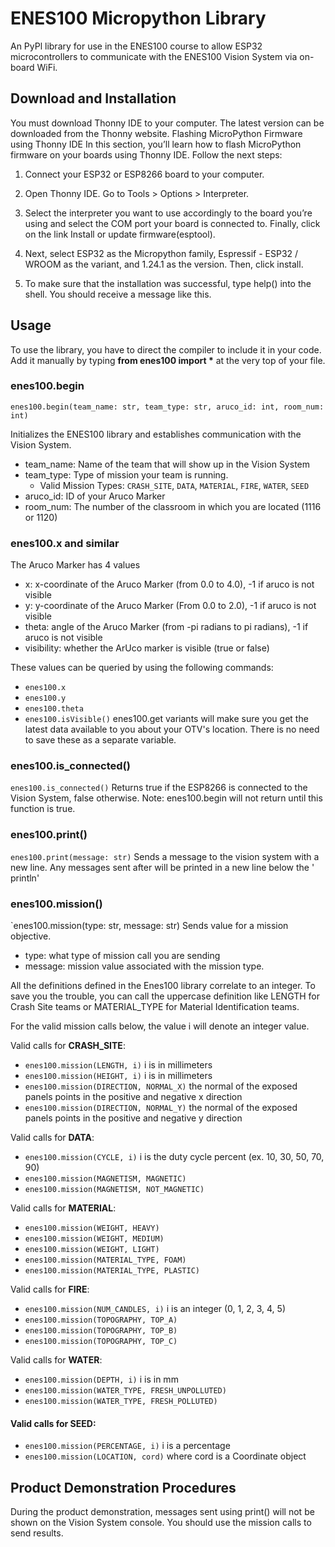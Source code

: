 # **ENES100 Micropython Library**
An PyPl library for use in the ENES100 course to allow ESP32 microcontrollers to communicate with the ENES100 Vision System via on-board WiFi.

## Download and Installation 
You must download Thonny IDE to your computer. The latest version can be downloaded from the Thonny website.
Flashing MicroPython Firmware using Thonny IDE
In this section, you’ll learn how to flash MicroPython firmware on your boards using Thonny IDE. Follow the next steps:
1) Connect your ESP32 or ESP8266 board to your computer.
2) Open Thonny IDE. Go to Tools > Options > Interpreter.
3) Select the interpreter you want to use accordingly to the board you’re using and select the COM port your board is connected to. Finally, click on the link Install or update firmware(esptool).
	
4) Next, select ESP32 as the Micropython family, Espressif - ESP32 / WROOM as the variant, and 1.24.1 as the version. Then, click install.

5) To make sure that the installation was successful, type help() into the shell. You should receive a message like this.


## Usage
To use the library, you have to direct the compiler to include it in your code. Add it manually by typing **from enes100 import \*** at the very top of your file.
### enes100.begin
`enes100.begin(team_name: str, team_type: str, aruco_id: int, room_num: int)`

Initializes the ENES100 library and establishes communication with the Vision System.
- team_name: Name of the team that will show up in the Vision System
- team_type: Type of mission your team is running.
	- Valid Mission Types: `CRASH_SITE`, `DATA`, `MATERIAL`, `FIRE`, `WATER`, `SEED`
- aruco_id: ID of your Aruco Marker
- room_num: The number of the classroom in which you are located (1116 or 1120)

### enes100.x and similar
The Aruco Marker has 4 values
- x: x-coordinate of the Aruco Marker (from 0.0 to 4.0), -1 if aruco is not visible
- y: y-coordinate of the Aruco Marker (From 0.0 to 2.0), -1 if aruco is not visible
- theta: angle of the Aruco Marker (from -pi radians to pi radians), -1 if aruco is not visible
- visibility: whether the ArUco marker is visible (true or false)

These values can be queried by using the following commands:
- `enes100.x`
- `enes100.y`
- `enes100.theta`
- `enes100.isVisible()`
enes100.get variants will make sure you get the latest data available to you about your OTV's location. There is no need to save these as a separate variable.

### enes100.is_connected()
`enes100.is_connected()`
Returns true if the ESP8266 is connected to the Vision System, false otherwise. Note: enes100.begin will not return until this function is true.

### enes100.print()
`enes100.print(message: str)`
Sends a message to the vision system with a new line. Any messages sent after will be printed in a new line below the ' println'

### enes100.mission()
`enes100.mission(type: str, message: str)
Sends value for a mission objective.
- type: what type of mission call you are sending
- message: mission value associated with the mission type.

All the definitions defined in the Enes100 library correlate to an integer. To save you the trouble, you can call the uppercase definition like LENGTH for Crash Site teams or MATERIAL_TYPE for Material Identification teams.

For the valid mission calls below, the value i will denote an integer value.

Valid calls for **CRASH_SITE**:
- `enes100.mission(LENGTH, i)` i is in millimeters
- `enes100.mission(HEIGHT, i)` i is in millimeters
- `enes100.mission(DIRECTION, NORMAL_X)` the normal of the exposed panels points in the positive and negative x direction
- `enes100.mission(DIRECTION, NORMAL_Y)` the normal of the exposed panels points in the positive and negative y direction

Valid calls for **DATA**:
- `enes100.mission(CYCLE, i)` i is the duty cycle percent (ex. 10, 30, 50, 70, 90)
- `enes100.mission(MAGNETISM, MAGNETIC)`
- `enes100.mission(MAGNETISM, NOT_MAGNETIC)`

Valid calls for **MATERIAL**:
- `enes100.mission(WEIGHT, HEAVY)`
- `enes100.mission(WEIGHT, MEDIUM)`
- `enes100.mission(WEIGHT, LIGHT)`
- `enes100.mission(MATERIAL_TYPE, FOAM)`
- `enes100.mission(MATERIAL_TYPE, PLASTIC)`

Valid calls for **FIRE**:
- `enes100.mission(NUM_CANDLES, i)` i is an integer (0, 1, 2, 3, 4, 5)
- `enes100.mission(TOPOGRAPHY, TOP_A)`
- `enes100.mission(TOPOGRAPHY, TOP_B)`
- `enes100.mission(TOPOGRAPHY, TOP_C)`

Valid calls for **WATER**:
- `enes100.mission(DEPTH, i)` i is in mm
- `enes100.mission(WATER_TYPE, FRESH_UNPOLLUTED)`
- `enes100.mission(WATER_TYPE, FRESH_POLLUTED)`

#### Valid calls for SEED:
- `enes100.mission(PERCENTAGE, i)` i is a percentage
- `enes100.mission(LOCATION, cord)` where cord is a Coordinate object

## Product Demonstration Procedures
During the product demonstration, messages sent using print() will not be shown on the Vision System console. You should use the mission calls to send results.
